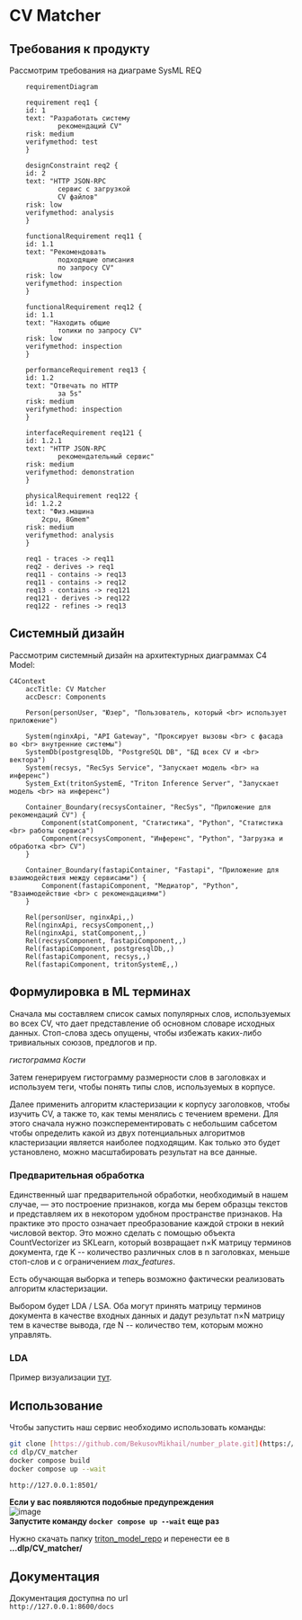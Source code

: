 # CV Matcher

## Требования к продукту

Рассмотрим требования на диаграме SysML REQ
```mermaid
    requirementDiagram

    requirement req1 {
    id: 1
    text: "Разработать систему
            рекомендаций CV"
    risk: medium
    verifymethod: test
    }

    designConstraint req2 {
    id: 2
    text: "HTTP JSON-RPC
            сервис с загрузкой
            CV файлов"
    risk: low
    verifymethod: analysis
    }

    functionalRequirement req11 {
    id: 1.1
    text: "Рекомендовать
            подходящие описания
            по запросу CV"
    risk: low
    verifymethod: inspection
    }

    functionalRequirement req12 {
    id: 1.1
    text: "Находить общие
            топики по запросу CV"
    risk: low
    verifymethod: inspection
    }

    performanceRequirement req13 {
    id: 1.2
    text: "Отвечать по HTTP
            за 5s"
    risk: medium
    verifymethod: inspection
    }

    interfaceRequirement req121 {
    id: 1.2.1
    text: "HTTP JSON-RPC
            рекомендательный сервис"
    risk: medium
    verifymethod: demonstration
    }

    physicalRequirement req122 {
    id: 1.2.2
    text: "Физ.машина
        2cpu, 8Gmem"
    risk: medium
    verifymethod: analysis
    }

    req1 - traces -> req11
    req2 - derives -> req1
    req11 - contains -> req13
    req11 - contains -> req12
    req13 - contains -> req121
    req121 - derives -> req122
    req122 - refines -> req13
```


## Системный дизайн

Рассмотрим системный дизайн на архитектурных диаграммах C4 Model:
```mermaid
C4Context
    accTitle: CV Matcher
    accDescr: Components

    Person(personUser, "Юзер", "Пользователь, который <br> использует приложение")

    System(nginxApi, "API Gateway", "Проксирует вызовы <br> с фасада во <br> внутренние системы")
    SystemDb(postgresqlDb, "PostgreSQL DB", "БД всех CV и <br> вектора")
    System(recsys, "RecSys Service", "Запускает модель <br> на инференс")
    System_Ext(tritonSystemE, "Triton Inference Server", "Запускает модель <br> на инференс")

    Container_Boundary(recsysContainer, "RecSys", "Приложение для рекомендаций CV") {
        Component(statComponent, "Статистика", "Python", "Статистика <br> работы сервиса")
        Component(recsysComponent, "Инференс", "Python", "Загрузка и обработка <br> CV")
    }

    Container_Boundary(fastapiContainer, "Fastapi", "Приложение для взаимодействия между сервисами") {
        Component(fastapiComponent, "Медиатор", "Python", "Взаимодействие <br> с рекомендациями")
    }

    Rel(personUser, nginxApi,,)
    Rel(nginxApi, recsysComponent,,)
    Rel(nginxApi, statComponent,,)
    Rel(recsysComponent, fastapiComponent,,)
    Rel(fastapiComponent, postgresqlDb,,)
    Rel(fastapiComponent, recsys,,)
    Rel(fastapiComponent, tritonSystemE,,)
```

## Формулировка в ML терминах

Сначала мы составляем список самых популярных слов, используемых во всех CV, что дает представление об основном словаре исходных данных. Стоп-слова здесь опущены, чтобы избежать каких-либо тривиальных союзов, предлогов и пр.

_гистограмма Кости_

Затем генерируем гистограмму размерности слов в заголовках и используем теги, чтобы понять типы слов, используемых в корпусе.

Далее применить алгоритм кластеризации к корпусу заголовков, чтобы изучить CV, а также то, как темы менялись с течением времени. Для этого сначала нужно поэксперементировать с небольшим сабсетом чтобы определить какой из двух потенциальных алгоритмов кластеризации является наиболее подходящим. Как только это будет установлено, можно масштабировать результат на все данные.

### Предварительная обработка

Единственный шаг предварительной обработки, необходимый в нашем случае, — это построение признаков, когда мы берем образцы текстов и представляем их в некотором удобном пространстве признаков. На практике это просто означает преобразование каждой строки в некий числовой вектор. Это можно сделать с помощью объекта CountVectorizer из SKLearn, который возвращает n×K матрицу терминов документа, где K -- количество различных слов в n заголовках, меньше стоп-слов и с ограничением _max_features_.

Есть обучающая выборка и теперь возможно фактически реализовать алгоритм кластеризации. 

Выбором будет LDA / LSA. Оба могут принять матрицу терминов документа в качестве входных данных и дадут результат n×N матрицу тем в качестве вывода,
где N -- количество тем, которым можно управлять.

### LDA

Пример визуализации [тут](https://www.kaggle.com/code/solution/lda-visualization).


## Использование

Чтобы запустить наш сервис необходимо использовать команды:
```sh
git clone [https://github.com/BekusovMikhail/number_plate.git](https://github.com/gevaland/dlp.git)
cd dlp/CV_matcher
docker compose build
docker compose up --wait

http://127.0.0.1:8501/
```
**Если у вас появляются подобные предупреждения**  
![image](https://github.com/gevaland/dlp/assets/63633043/a3b80e96-885a-4d8a-80df-4c344d65e13b)  
**Запустите команду ``docker compose up --wait`` еще раз**

Нужно скачать папку [triton_model_repo](https://drive.google.com/drive/folders/1zUPhzSTosEZQAJinMLVhcKhjrkHA7FRB?usp=sharing) и перенести ее в **...dlp/CV_matcher/**

## Документация

Документация доступна по url  
```http://127.0.0.1:8600/docs```
